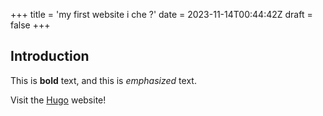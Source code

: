 +++
title = 'my first website i che ?'
date = 2023-11-14T00:44:42Z
draft = false
+++

## Introduction

This is **bold** text, and this is *emphasized* text.

Visit the [Hugo](https://gohugo.io) website!


